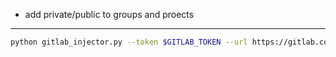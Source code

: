 - add private/public to groups and proects



--------------------

```bash
python gitlab_injector.py --token $GITLAB_TOKEN --url https://gitlab.com --group lmazure_TestGroup/foobat --config example.yaml
```
